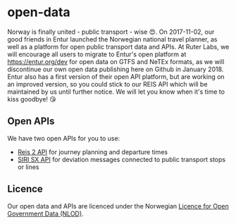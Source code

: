 # open-data
Norway is finally united - public transport - wise 😍. On 2017-11-02, our good friends in Entur launched the Norwegian national travel planner, as well as a platform for open public transport data and APIs.
At Ruter Labs, we will encourage all users to migrate to Entur's open platform at https://entur.org/dev for open data on GTFS and NeTEx formats, as we will discontinue our own open data publishing here on Github in January 2018.
Entur also has a first version of their open API platform, but are working on an improved version, so you could stick to our REIS API which will be maintained by us until further notice. We will let you know when it's time to kiss goodbye! 😘

## Open APIs

We have two open APIs for you to use:
* [Reis 2 API](http://reisapi.ruter.no/help) for journey planning and departure times
* [SIRI SX API](http://sirisx.ruter.no/help) for deviation messages connected to public transport stops or lines

## Licence
Our open data and APIs are licenced under the Norwegian [Licence for Open Government Data (NLOD)](http://data.norge.no/nlod/en).
